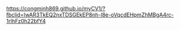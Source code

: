 
https://congminh869.github.io/myCV1/?fbclid=IwAR3TkEQ2nxTDSGEkEP8nh-l8e-oVqcdEHpmZhMBgA4rc-1rIhFz0h22bfY4
